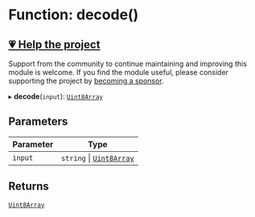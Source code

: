 # Function: decode()

## [💗 Help the project](https://github.com/sponsors/panva)

Support from the community to continue maintaining and improving this module is welcome. If you find the module useful, please consider supporting the project by [becoming a sponsor](https://github.com/sponsors/panva).

▸ **decode**(`input`): [`Uint8Array`](https://developer.mozilla.org/docs/Web/JavaScript/Reference/Global_Objects/Uint8Array)

## Parameters

| Parameter | Type |
| ------ | ------ |
| `input` | `string` \| [`Uint8Array`](https://developer.mozilla.org/docs/Web/JavaScript/Reference/Global_Objects/Uint8Array) |

## Returns

[`Uint8Array`](https://developer.mozilla.org/docs/Web/JavaScript/Reference/Global_Objects/Uint8Array)
